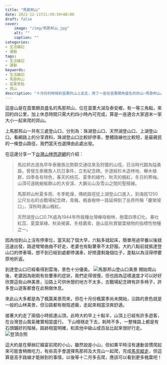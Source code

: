 ```yaml
---
title: "馬那邦山"
date: 2022-12-11T21:59:39+08:00
draft: false
cover:
    image: "/img/馬那邦山.jpg"
    alt: ""
    caption: ""
categories: 
- 生活雜記
- 運動
tags: 
- 生活雜記
- 運動
keywords:
- 生活雜記
- 馬那邦山
- 苗栗景點
- 爬山
description: "十月份的時候到苗栗的山上走走，爬了一座在苗栗頗為盛名的郊山─馬那邦山。"
---
```


這座山是在苗栗頗具盛名的馬那邦山，位在苗栗大湖及泰安鄉，有一等三角點，來回約四公里，加上休息時間只需大約四小時內可完成，算是一座適合大家週末一家大小一起來爬的郊山。

上馬那邦山一共有三處登山口，分別為：珠湖登山口、天然湖登山口、上湖登山口。看網路上的分享資料，珠湖登山口比較好停車，整體路線也比較短，是最親民的一條登山路徑，我們當天也選擇由此處出發。

在這邊分享一下[台灣山林悠遊網](https://recreation.forest.gov.tw/Trail/RT?typ=3&tr_id=047)的介紹：
> 馬拉邦古道為早年泰雅族北勢群交通往來及狩獵的山徑，日治時代闢為隘勇路，曾發生泰雅族人抗日事件，立有紀念碑。步道經杉木造林地、櫸木植群，四季各有特色，春天的桃花、夏季的綠竹、秋天的楓紅，冬日的寒梅。山頂可遠眺蜿蜒群山的大安溪、大霸尖山及雪山之間的聖稜線。  
>
> 馬那邦山秋夏多雨、冬季乾燥，傳統路徑從上湖登山口進入，到海拔1250公尺左右的古戰場紀念碑，青楓、楓香樹林一路延伸到了岳界所稱「慶榮坡口」，深秋時滿山楓紅。
>
> 天然湖登山口0.7K處為1944年所栽種台灣櫸母樹林，樹葉四季幻化，春吐紅蕊、夏葉翠綠、秋染褐黃、冬枝蕭索，是山區秋賞變葉植物的指標性物種之一。

因為怕到山上沒有停車位，當天起了個大早，六點多就起床，簡單用過早餐以後就迅速出發，路途彎彎曲曲不好走，老婆也有點暈車不太舒服。大約八點前就抵達登山口的停車場，想不到已經到處都停滿車，好險還剩幾個位子，差點以為沒得停要原地折返。

到達登山口已經看得到雲海，景色十分優美。
![馬那邦山登山口美景](/img/馬那邦山登山口.jpg)
開始爬山後，老婆因為剛剛有些暈車的症狀，我們走得很慢，但也因為這樣速度才可以好好欣賞這些山林美景，沿路上可供休憩的地方不太多，古戰場紀念碑有許多椅子，許多登山遊客都會在此稍做休息。

來此山大多都是為了楓葉美景而來，但在十月份楓葉季尚未開始，沿路的景色就是一般的山林美景，但沿路都有樹陰遮蔽，走起來相當涼爽舒適。

接著大約走了兩個小時抵達山頂，此時大約早上十點半，山頂上已經有許多遊客，在台灣登山風氣確實相當盛行。
下山穩穩走下去，耗時不多，一整條路上都是有石頭鋪好的階梯，路跡相當明確，和其他中級山或百岳比起來很好行走。
![登頂合照](/img/登頂合照.jpg)

這大約是在舉辦訂婚宴前爬的小山，雖然說是小山，但如果平時沒有運動習慣爬起來可能會稍微吃力，有些高手會選擇馬那邦及大克山一起爬，完成[馬克縱走](https://hiking.biji.co/index.php?q=trail&act=detail&id=958)，但這算是高手路線才能辦到的事情，以後等十二月多去爬，應該可以看到更多楓葉吧！